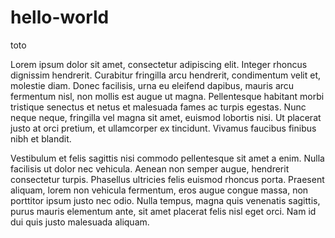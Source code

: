 # hello-world
toto

Lorem ipsum dolor sit amet, consectetur adipiscing elit. Integer rhoncus dignissim hendrerit. Curabitur fringilla arcu hendrerit, condimentum velit et, molestie diam. Donec facilisis, urna eu eleifend dapibus, mauris arcu fermentum nisl, non mollis est augue ut magna. Pellentesque habitant morbi tristique senectus et netus et malesuada fames ac turpis egestas. Nunc neque neque, fringilla vel magna sit amet, euismod lobortis nisi. Ut placerat justo at orci pretium, et ullamcorper ex tincidunt. Vivamus faucibus finibus nibh et blandit.

Vestibulum et felis sagittis nisi commodo pellentesque sit amet a enim. Nulla facilisis ut dolor nec vehicula. Aenean non semper augue, hendrerit consectetur turpis. Phasellus ultricies felis euismod rhoncus porta. Praesent aliquam, lorem non vehicula fermentum, eros augue congue massa, non porttitor ipsum justo nec odio. Nulla tempus, magna quis venenatis sagittis, purus mauris elementum ante, sit amet placerat felis nisl eget orci. Nam id dui quis justo malesuada aliquam.
